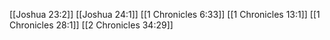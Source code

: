 [[Joshua 23:2]]
[[Joshua 24:1]]
[[1 Chronicles 6:33]]
[[1 Chronicles 13:1]]
[[1 Chronicles 28:1]]
[[2 Chronicles 34:29]]
